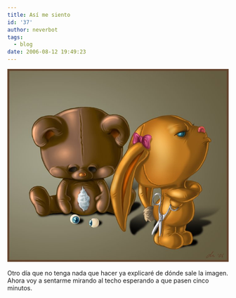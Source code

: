 ```yaml
---
title: Así me siento
id: '37'
author: neverbot
tags:
  - blog
date: 2006-08-12 19:49:23
---
```


[![Daniela Uhlig](./asi-me-siento/Daniela%20Uhlig.jpg "Daniela Uhlig")](./asi-me-siento/Daniela%20Uhlig.jpg "Daniela Uhlig")

Otro día que no tenga nada que hacer ya explicaré de dónde sale la imagen. Ahora voy a sentarme mirando al techo esperando a que pasen cinco minutos.